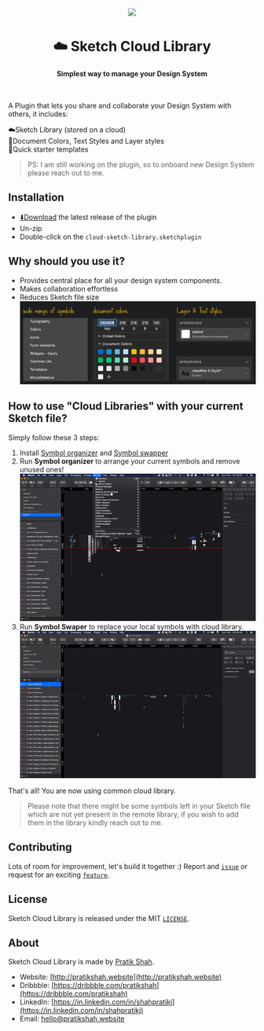 <div align="center">
  <img width="120px" src="https://raw.githubusercontent.com/pratikjshah/walmart-design-system/master/cloud-sketch-library.sketchplugin/Contents/Resources/icon.png" />
</div>
<h1 align="center">☁️ Sketch Cloud Library</h1>
<div align="center">
  <strong>Simplest way to manage your Design System</strong>
</div>
<br/>
<br/>

A Plugin that lets you share and collaborate your Design System with others, it includes:

☁️Sketch Library (stored on a cloud) <br/>
🌈Document Colors, Text Styles and Layer styles <br/>
🚀Quick starter templates <br/>

> PS: I am still working on the plugin, so to onboard new Design System please reach out to me.

## Installation

- [⬇️Download](https://github.com/pratikjshah/walmart-design-system/archive/master.zip) the latest release of the plugin
- Un-zip
- Double-click on the `cloud-sketch-library.sketchplugin`

## Why should you use it?

* Provides central place for all your design system components.
* Makes collaboration effortless
* Reduces Sketch file size <img src="https://github.com/pratikjshah/static-contents/blob/master/recordings/why-use.png?raw=true" />

## How to use "Cloud Libraries" with your current Sketch file?

Simply follow these 3 steps:

1. Install [Symbol organizer](https://github.com/sonburn/symbol-organizer) and [Symbol swapper](https://github.com/sonburn/symbol-swapper)
2. Run **Symbol organizer** to arrange your current symbols and remove unused ones! <img src="https://raw.githubusercontent.com/pratikjshah/static-contents/master/recordings/symbol-organizer.gif" />
3. Run **Symbol Swaper** to replace your local symbols with cloud library. <img src="https://raw.githubusercontent.com/pratikjshah/static-contents/master/recordings/sysmbol-swapper.gif" />

That's all! You are now using common cloud library.

> Please note that there might be some symbols left in your Sketch file which are not yet present in the remote library, if you wish to add them in the library kindly reach out to me.

## Contributing

Lots of room for improvement, let's build it together :) Report and [`issue`](https://github.com/pratikjshah/walmart-design-system/issues) or request for an exciting [`feature`](https://github.com/pratikjshah/walmart-design-system/issues?q=is%3Aissue+is%3Aopen+label%3A%22help+wanted%22).

## License

Sketch Cloud Library is released under the MIT [`LICENSE`](https://github.com/pratikjshah/walmart-design-system/blob/master/LICENSE).

## About

Sketch Cloud Library is made by [Pratik Shah](http://pratikshah.website).

- Website: [http://pratikshah.website](http://pratikshah.website)
- Dribbble: [https://dribbble.com/pratikshah](https://dribbble.com/pratikshah)
- LinkedIn: [https://in.linkedin.com/in/shahpratikj](https://in.linkedin.com/in/shahpratikj)
- Email: [hello@pratikshah.website](hello@pratikshah.website)

